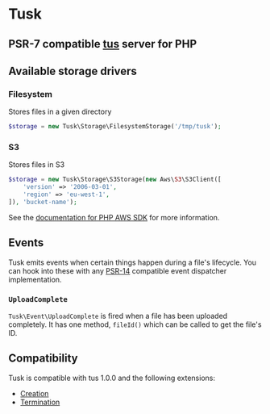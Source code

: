 # Tusk

## PSR-7 compatible [tus](https://tus.io/) server for PHP

## Available storage drivers

### Filesystem

Stores files in a given directory

```php
$storage = new Tusk\Storage\FilesystemStorage('/tmp/tusk');
```

### S3

Stores files in S3

```php
$storage = new Tusk\Storage\S3Storage(new Aws\S3\S3Client([
    'version' => '2006-03-01',
    'region' => 'eu-west-1',
]), 'bucket-name');
```

See the [documentation for PHP AWS SDK](https://docs.aws.amazon.com/sdk-for-php/v3/developer-guide/guide_configuration.html) for more information.

## Events

Tusk emits events when certain things happen during a file's lifecycle.
You can hook into these with any [PSR-14](https://www.php-fig.org/psr/psr-14/) compatible event dispatcher implementation.

### `UploadComplete`

`Tusk\Event\UploadComplete` is fired when a file has been uploaded completely.
It has one method, `fileId()` which can be called to get the file's ID.

## Compatibility

Tusk is compatible with tus 1.0.0 and the following extensions:

- [Creation](https://tus.io/protocols/resumable-upload.html#creation)
- [Termination](https://tus.io/protocols/resumable-upload.html#termination)
